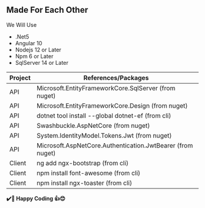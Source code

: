 ## Made For Each Other
 We Will Use 
- .Net5
- Angular 10
- Nodejs 12 or Later
- Npm 6 or Later
- SqlServer 14 or Later

| Project | References/Packages |
| ------------- | ------------- |
| API | Microsoft.EntityFrameworkCore.SqlServer (from nuget) |
| API | Microsoft.EntityFrameworkCore.Design (from nuget) |
| API | dotnet tool install --global dotnet-ef (from cli) |
| API | Swashbuckle.AspNetCore (from nuget) |
| API | System.IdentityModel.Tokens.Jwt (from nuget) |
| API | Microsoft.AspNetCore.Authentication.JwtBearer (from nuget) |
| Client | ng add ngx-bootstrap (from cli) |
| Client | npm install font-awesome (from cli) |
| Client | npm install ngx-toaster (from cli) |



**✔️🍺 Happy Coding 👍😊**